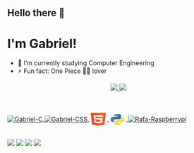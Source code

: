 ## Hello there 🤖 

# I'm Gabriel!

- 🌵 I’m currently studying Computer Engineering
- ⚡ Fun fact: One Piece 🏴‍☠️ lover


<div align="center">
  <a href="https://github.com/gabrielfcisco">
  <img  width="48%" src="https://github-readme-stats.vercel.app/api?username=gabrielfcisco&show_icons=true&theme=default&include_all_commits=true&count_private=true"/>
  <img width="48%" src="https://github-readme-stats.vercel.app/api/top-langs/?username=gabrielfcisco&layout=compact"/>
</div>
  
  ##
  
  <div style="display: inline_block"><br>
  <img align="center" alt="Gabriel-C" height="30" width="40" src="https://cdn.jsdelivr.net/gh/devicons/devicon/icons/c/c-plain.svg">
  <img align="center" alt="Gabriel-CSS" height="30" width="40" src="https://cdn.jsdelivr.net/gh/devicons/devicon/icons/css3/css3-plain-wordmark.svg">
  <img align="center" alt="Gabriel-HTML" height="30" width="40" src="https://raw.githubusercontent.com/devicons/devicon/master/icons/html5/html5-original.svg">
  <img align="center" alt="Gabriel-Python" height="30" width="40" src="https://raw.githubusercontent.com/devicons/devicon/master/icons/python/python-original.svg">
  <img align="center" alt="Rafa-Raspberrypi" height="30" width="40" src="https://cdn.jsdelivr.net/gh/devicons/devicon/icons/raspberrypi/raspberrypi-line.svg">
</div>
  
  ##
  
  <div> 
  <a href="https://instagram.com/gabrielfcisco.design" target="_blank"><img src="https://img.shields.io/badge/-Instagram-%23E4405F?style=for-the-badge&logo=instagram&logoColor=white" target="_blank"></a>
 <a href="discordapp.com/users/gabrielfcisco#3435" target="_blank"><img src="https://img.shields.io/badge/Discord-7289DA?style=for-the-badge&logo=discord&logoColor=white" target="_blank"></a> 
  <a href = "mailto:gabrifran017@gmail.com"><img src="https://img.shields.io/badge/-Gmail-%23333?style=for-the-badge&logo=gmail&logoColor=white" target="_blank"></a>
  <a href="https://www.linkedin.com/in/gabrielfcisco" target="_blank"><img src="https://img.shields.io/badge/-LinkedIn-%230077B5?style=for-the-badge&logo=linkedin&logoColor=white" target="_blank"></a>

